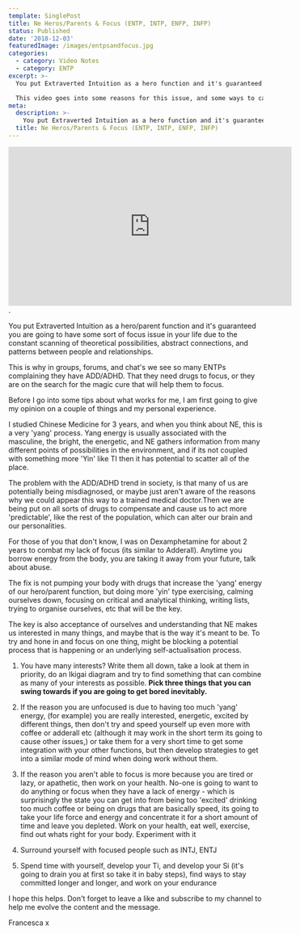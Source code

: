 ```yaml
---
template: SinglePost
title: Ne Heros/Parents & Focus (ENTP, INTP, ENFP, INFP)
status: Published
date: '2018-12-03'
featuredImage: /images/entpsandfocus.jpg
categories:
  - category: Video Notes
  - category: ENTP
excerpt: >-
  You put Extraverted Intuition as a hero function and it's guaranteed you are going to have some sort of focus issue in your life due to the constant scanning of theoretical possibilities, abstract connections, and patterns between people, relationships and anything really.

  This video goes into some reasons for this issue, and some ways to calm it down.
meta:
  description: >-
    You put Extraverted Intuition as a hero function and it's guaranteed you are going to have some sort of focus issue in your life due to the constant scanning of theoretical possibilities, abstract connections, and patterns between people, relationships and anything really.
  title: Ne Heros/Parents & Focus (ENTP, INTP, ENFP, INFP)
---
```


<iframe width="560" height="315"
src="https://www.youtube.com/embed/IdMamLWdPG4" frameborder="0"
allow="autoplay; encrypted-media" allowfullscreen></iframe>.


You put Extraverted Intuition as a hero/parent function and it's guaranteed you are going to have some sort of focus issue in your life due to the constant scanning of theoretical possibilities, abstract connections, and patterns between people and relationships.

This is why in groups, forums, and chat's we see so many ENTPs complaining they have ADD/ADHD. That they need drugs to focus, or they are on the search for the magic cure that will help them to focus.

Before I go into some tips about what works for me, I am first going to give my opinion on a couple of things and my personal experience.

I studied Chinese Medicine for 3 years, and when you think about NE, this is a very 'yang' process. Yang energy is usually associated with the masculine, the bright, the energetic, and NE gathers information from many different points of possibilities in the environment, and if its not coupled with something more 'Yin' like TI then it has potential to scatter all of the place.

The problem with the ADD/ADHD trend in society, is that many of us are potentially being misdiagnosed, or maybe just aren't aware of the reasons why we could appear this way to a trained medical doctor.Then we are being put on all sorts of drugs to compensate and cause us to act more 'predictable', like the rest of the population, which can alter our brain and our personalities.

For those of you that don't know, I was on Dexamphetamine for about 2 years to combat my lack of focus (its similar to Adderall). Anytime you borrow energy from the body, you are taking it away from your future, talk about abuse.

The fix is not pumping your body with drugs that increase the 'yang' energy of our hero/parent function, but doing more 'yin' type exercising, calming ourselves down, focusing on critical and analytical thinking, writing lists, trying to organise ourselves, etc that will be the key.

The key is also acceptance of ourselves and understanding that NE makes us interested in many things, and maybe that is the way it's meant to be. To try and hone in and focus on one thing, might be blocking a potential process that is happening or an underlying self-actualisation process.

1. You have many interests? Write them all down, take a look at them in priority, do an Ikigai diagram and try to find something that can combine as many of your interests as possible. **Pick three things that you can swing towards if you are going to get bored inevitably.**

2. If the reason you are unfocused is due to having too much 'yang' energy, (for example) you are really interested, energetic, excited by different things, then don't try and speed yourself up even more with coffee or adderall etc (although it may work in the short term its going to cause other issues,) or take them for a very short time to get some integration with your other functions, but then develop strategies to get into a similar mode of mind when doing work without them.

3. If the reason you aren't able to focus is more because you are tired or lazy, or apathetic, then work on your health. No-one is going to want to do anything or focus when they have a lack of energy - which is surprisingly the state you can get into from being too 'excited' drinking too much coffee or being on drugs that are basically speed, its going to take your life force and energy and concentrate it for a short amount of time and leave you depleted. Work on your health, eat well, exercise, find out whats right for your body. Experiment with it

4. Surround yourself with focused people such as INTJ, ENTJ

5. Spend time with yourself, develop your Ti, and develop your Si (it's going to drain you at first so take it in baby steps), find ways to stay committed longer and longer, and work on your endurance

I hope this helps. Don't forget to leave a like and subscribe to my channel to help me evolve the content and the message.

Francesca x
